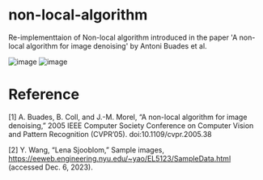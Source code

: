 # non-local-algorithm
Re-implementtaion of Non-local algorithm introduced in the paper 'A non-local algorithm for image denoising' by Antoni Buades et al.


![image](https://github.com/Happyduck93/non-local-algorithm/assets/65797550/15abcd68-25ae-449f-ab24-7d0d5320b6a1)
![image](https://github.com/Happyduck93/non-local-algorithm/assets/65797550/aaca7f1d-5729-4087-b473-44c8721ec384)



# Reference
[1] A. Buades, B. Coll, and J.-M. Morel, “A non-local algorithm for image denoising,” 2005 IEEE Computer Society Conference on Computer Vision and Pattern Recognition (CVPR’05). doi:10.1109/cvpr.2005.38 

[2] Y. Wang, “Lena Sjooblom,” Sample images, https://eeweb.engineering.nyu.edu/~yao/EL5123/SampleData.html (accessed Dec. 6, 2023). 


